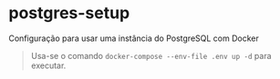 # postgres-setup
Configuração para usar uma instância do PostgreSQL com Docker

> Usa-se o comando `docker-compose --env-file .env up -d` para executar.
